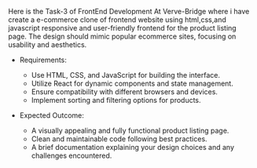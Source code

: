 Here is the Task-3 of FrontEnd Development At Verve-Bridge where i have create a e-commerce clone of frontend website using html,css,and javascript responsive and user-friendly frontend for the product listing page. The design should mimic popular ecommerce sites, focusing on usability and aesthetics.
- Requirements: 
  - Use HTML, CSS, and JavaScript for building the interface.
  - Utilize React for dynamic components and state management.
  - Ensure compatibility with different browsers and devices.
  - Implement sorting and filtering options for products.

- Expected Outcome: 
  - A visually appealing and fully functional product listing page.
  - Clean and maintainable code following best practices.
  - A brief documentation explaining your design choices and any challenges encountered.
